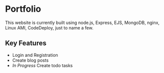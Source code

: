 # Portfolio
This website is currently built using node.js, Express, EJS, MongoDB, nginx, Linux AMI, CodeDeploy, just to name a few.

## Key Features
- Login and Registration 
- Create blog posts
- *In Progress* Create todo tasks
